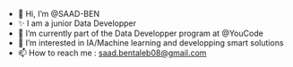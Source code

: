- 👋 Hi, I’m @SAAD-BEN
- ✨ I am a junior Data Developper
- 🌱 I’m currently part of the Data Developper program at @YouCode
- 👀 I’m interested in IA/Machine learning and developping smart solutions
- 📫 How to reach me : saad.bentaleb08@gmail.com

<!---
SAAD-BEN/SAAD-BEN is a ✨ special ✨ repository because its `README.md` (this file) appears on your GitHub profile.
You can click the Preview link to take a look at your changes.
--->
